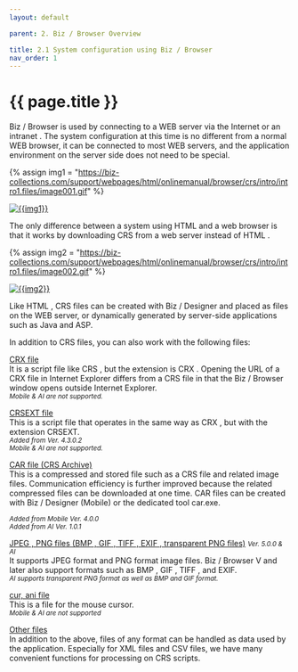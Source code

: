 ```yaml
---
layout: default

parent: 2. Biz / Browser Overview

title: 2.1 System configuration using Biz / Browser
nav_order: 1
---
```


# {{ page.title }}

Biz / Browser is used by connecting to a WEB server via the Internet or an intranet . The system configuration at this time is no different from a normal WEB browser, it can be connected to most WEB servers, and the application environment on the server side does not need to be special.


{% assign img1 = "https://biz-collections.com/support/webpages/html/onlinemanual/browser/crs/intro/intro1.files/image001.gif" %}

<a href="{{ img1 }}" target="_blank"> <img src="{{ img1 }}" alt="{{img1}}"></a>


The only difference between a system using HTML and a web browser is that it works by downloading CRS from a web server instead of HTML .

{% assign img2 = "https://biz-collections.com/support/webpages/html/onlinemanual/browser/crs/intro/intro1.files/image002.gif" %}

<a href="{{ img2 }}" target="_blank"> <img src="{{ img2 }}" alt="{{img2}}"></a>

Like HTML , CRS files can be created with Biz / Designer and placed as files on the WEB server, or dynamically generated by server-side applications such as Java and ASP.

In addition to CRS files, you can also work with the following files:

<u>CRX file</u> <br>
It is a script file like CRS , but the extension is CRX . Opening the URL of a CRX file in Internet Explorer differs from a CRS file in that the Biz / Browser window opens outside Internet Explorer. <br>
<small>*Mobile & AI are not supported.*</small>

<u>CRSEXT file</u> <br>
This is a script file that operates in the same way as CRX , but with the extension CRSEXT. <br>
<small>*Added from Ver. 4.3.0.2*</small> <br>
<small>*Mobile & AI are not supported.*</small>


<u>CAR file (CRS Archive)</u> <br>
This is a compressed and stored file such as a CRS file and related image files. Communication efficiency is further improved because the related compressed files can be downloaded at one time. CAR files can be created with Biz / Designer (Mobile) or the dedicated tool car.exe.

<small>*Added from Mobile Ver. 4.0.0*</small> <br>
<small>*Added from AI Ver. 1.0.1*</small> <br>

<u>JPEG , PNG files (BMP , GIF , TIFF , EXIF , transparent PNG files)</u> <small>*Ver. 5.0.0 & AI*</small> <br>
It supports JPEG format and PNG format image files.
Biz / Browser V and later also support formats such as BMP , GIF , TIFF , and EXIF. <br>
<small>*AI supports transparent PNG format as well as BMP and GIF format.*</small> <br>

<u>cur, ani file</u> <br>
This is a file for the mouse cursor.<br>
<small>*Mobile & AI are not supported*</small> 
 
<u>Other files</u> <br>
In addition to the above, files of any format can be handled as data used by the application. Especially for XML files and CSV files, we have many convenient functions for processing on CRS scripts.

